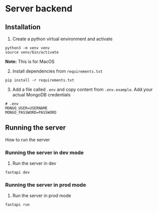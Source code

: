 # Server backend

## Installation

1. Create a python virtual environment and activate
```
python3 -m venv venv
source venv/bin/activate
```
**Note:** This is for MacOS

2. Install dependencies from `requirements.txt`
```
pip install -r requirements.txt
```

3. Add a file called `.env` and copy content from `.env.example`. Add your actual MongoDB credentials
```
# .env
MONGO_USER=USERNAME
MONGO_PASSWORD=PASSWORD
```

## Running the server

How to run the server

### Running the server in dev mode
1. Run the server in dev
```
fastapi dev
```

### Running the server in prod mode
1. Run the server in prod mode
```
fastapi run
```
